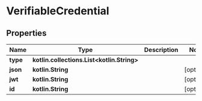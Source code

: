 
# VerifiableCredential

## Properties
Name | Type | Description | Notes
------------ | ------------- | ------------- | -------------
**type** | **kotlin.collections.List&lt;kotlin.String&gt;** |  | 
**json** | **kotlin.String** |  |  [optional]
**jwt** | **kotlin.String** |  |  [optional]
**id** | **kotlin.String** |  |  [optional]



